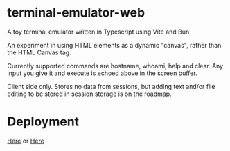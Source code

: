 # terminal-emulator-web
A toy terminal emulator written in Typescript using Vite and Bun

An experiment in using HTML elements as a dynamic "canvas", rather than the HTML Canvas tag.

Currently supported commands are hostname, whoami, help and clear.
Any input you give it and execute is echoed above in the screen buffer.

Client side only. Stores no data from sessions, but adding text and/or file editing to be stored in session storage is on the roadmap.

# Deployment
[Here](https://terminal-emulator-web.fly.dev/) or [Here](https://www.geving.dev)

